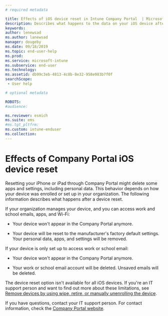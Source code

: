 ```yaml
---
# required metadata

title: Effects of iOS device reset in Intune Company Portal  | Microsoft Docs
description: Describes what happens to the data on your iOS device after you reset it in the Intune Company Portal. 
keywords:
author: lenewsad
ms.author: lanewsad
manager: dougeby
ms.date: 09/18/2019
ms.topic: end-user-help
ms.prod:
ms.service: microsoft-intune
ms.subservice: end-user
ms.technology:
ms.assetid: db99c3eb-4813-4c8b-8e32-958e983b7f0f
searchScope:
 - User help

# optional metadata

ROBOTS:  
#audience:

ms.reviewer: esmich
ms.suite: ems
#ms.tgt_pltfrm:
ms.custom: intune-enduser
ms.collection: 
---
```



# Effects of Company Portal iOS device reset 

Resetting your iPhone or iPad through Company Portal might delete some apps and settings, including personal data. This behavior depends on how your device was enrolled or set up in your organization. The following information describes what happens after a device reset.  

If your organization manages your device, and you can access work and school emails, apps, and Wi-Fi:

- Your device won't appear in the Company Portal anymore.  

- Your device will be reset to the manufacturer's factory default settings. Your personal data, apps, and settings will be removed.

If your device is only set up to access work or school email:

- Your device won't appear in the Company Portal anymore.  

- Your work or school email account will be deleted. Unsaved emails will be deleted.   

The device reset option isn't available for all iOS devices. If you're an IT support person and want to find out more about these limitations, see [Remove devices by using wipe, retire, or manually unenrolling the device](https://docs.microsoft.com/intune/devices-wipe).  

If you have questions, contact your IT support person. For contact information, check the [Company Portal website](https://go.microsoft.com/fwlink/?linkid=2010980).
